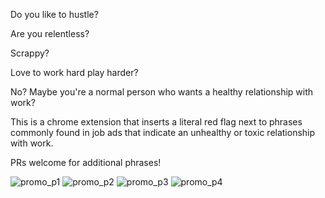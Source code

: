Do you like to hustle?

Are you relentless?

Scrappy?

Love to work hard play harder?

No? Maybe you're a normal person who wants a healthy relationship with work?

This is a chrome extension that inserts a literal red flag next to phrases commonly found in job ads that indicate an unhealthy or toxic relationship with work.

PRs welcome for additional phrases!

![promo_p1](https://github.com/user-attachments/assets/d255b87f-dd6b-42fb-9dba-2b08579ff179)
![promo_p2](https://github.com/user-attachments/assets/eabbbf9a-a9a4-48af-add6-6c6dfedd59dc)
![promo_p3](https://github.com/user-attachments/assets/229a5773-f472-4180-9aeb-b6bc9d76375b)
![promo_p4](https://github.com/user-attachments/assets/e84a765d-800a-4a64-8ae3-531388aeebaf)
